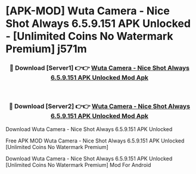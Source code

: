 # [APK-MOD] Wuta Camera - Nice Shot Always 6.5.9.151 APK Unlocked - [Unlimited Coins No Watermark Premium] j571m



<div align="center">
<h3>🔴 Download [Server1] 👉👉 <a href="https://momento.my/?title=Wuta_Camera_-_Nice_Shot_Always_6.5.9.151_APK_Unlocked">Wuta Camera - Nice Shot Always 6.5.9.151 APK Unlocked Mod Apk</a></h3><br>

<h3>🔴 Download [Server2] 👉👉 <a href="https://momento.my/?title=Wuta_Camera_-_Nice_Shot_Always_6.5.9.151_APK_Unlocked">Wuta Camera - Nice Shot Always 6.5.9.151 APK Unlocked Mod Apk</a></h3>
</div>



Download Wuta Camera - Nice Shot Always 6.5.9.151 APK Unlocked 

Free APK MOD Wuta Camera - Nice Shot Always 6.5.9.151 APK Unlocked [Unlimited Coins No Watermark Premium]

Download Wuta Camera - Nice Shot Always 6.5.9.151 APK Unlocked [Unlimited Coins No Watermark Premium] Mod For Android
